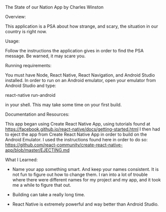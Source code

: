 The State of our Nation App
by Charles Winston


Overview:

This application is a PSA about how strange, and scary,
the situation in our country is right now.


Usage:

Follow the instructions the application gives in
order to find the PSA message. Be warned, it may
scare you.


Running requirements:

You must have Node, React Native, React Navigation,
and Android Studio installed. In order to run on an
Android emulator, open your emulator from Android
Studio and type:

react-native run-android

in your shell. This may take some time on your
first build.


Documentation and Resources:

This app began using Create React Native App,
using tutorials found at
https://facebook.github.io/react-native/docs/getting-started.html
I then had to eject the app from Create React
Native App in order to build on the Android Emulator.
I used the instructions found here in order to do so:
https://github.com/react-community/create-react-native-app/blob/master/EJECTING.md


What I Learned:

- Name your app something smart. And keep your names
  consistent. It is not fun to figure out how to change
  them. I ran into a lot of trouble where there were
  different names for my project and my app, and it
  took me a while to figure that out.

- Building can take a really long time.

- React Native is extremely powerful and way better
  than Android Studio.
